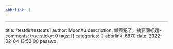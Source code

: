 ```yaml
---
abbrlink: 1
---
```

---
title: /testdir/testcats1
author: MoonXu
description: 懒癌犯了，摘要同标题~
comments: true
sticky: 0
tags: []
categories: []
abbrlink: 6870
date: 2022-02-04 13:50:00
passwo

